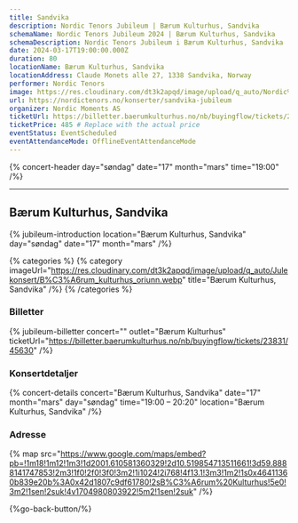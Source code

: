 ```yaml
---
title: Sandvika
description: Nordic Tenors Jubileum | Bærum Kulturhus, Sandvika
schemaName: Nordic Tenors Jubileum 2024 | Bærum Kulturhus, Sandvika
schemaDescription: Nordic Tenors Jubileum i Bærum Kulturhus, Sandvika
date: 2024-03-17T19:00:00.000Z
duration: 80
locationName: Bærum Kulturhus, Sandvika
locationAddress: Claude Monets alle 27, 1338 Sandvika, Norway
performer: Nordic Tenors
image: https://res.cloudinary.com/dt3k2apqd/image/upload/q_auto/Nordic%20Tenors/OG%20images/Jubileum/B%C3%A6rum_Kulturhus_poehxo.webp
url: https://nordictenors.no/konserter/sandvika-jubileum
organizer: Nordic Moments AS
ticketUrl: https://billetter.baerumkulturhus.no/nb/buyingflow/tickets/23831/45630
ticketPrice: 485 # Replace with the actual price
eventStatus: EventScheduled
eventAttendanceMode: OfflineEventAttendanceMode
---
```


{% concert-header day="søndag" date="17" month="mars" time="19:00" /%}

---

## Bærum Kulturhus, Sandvika

{% jubileum-introduction location="Bærum Kulturhus, Sandvika" day="søndag" date="17" month="mars" /%}

{% categories %}
{% category imageUrl="https://res.cloudinary.com/dt3k2apqd/image/upload/q_auto/Julekonsert/B%C3%A6rum_kulturhus_oriunn.webp" title="Bærum Kulturhus, Sandvika" /%}
{% /categories %}

### Billetter

{% jubileum-billetter concert="" outlet="Bærum Kulturhus" ticketUrl="https://billetter.baerumkulturhus.no/nb/buyingflow/tickets/23831/45630" /%}

### Konsertdetaljer

{% concert-details concert="Bærum Kulturhus, Sandvika" date="17" month="mars" day="søndag" time="19:00 – 20:20" location="Bærum Kulturhus, Sandvika" /%}

### Adresse

{% map src="https://www.google.com/maps/embed?pb=!1m18!1m12!1m3!1d2001.610581360329!2d10.519854713511661!3d59.8888141747853!2m3!1f0!2f0!3f0!3m2!1i1024!2i768!4f13.1!3m3!1m2!1s0x46411360b839e20b%3A0x42d1807c9df61780!2sB%C3%A6rum%20Kulturhus!5e0!3m2!1sen!2suk!4v1704980803922!5m2!1sen!2suk" /%}

{%go-back-button/%}
